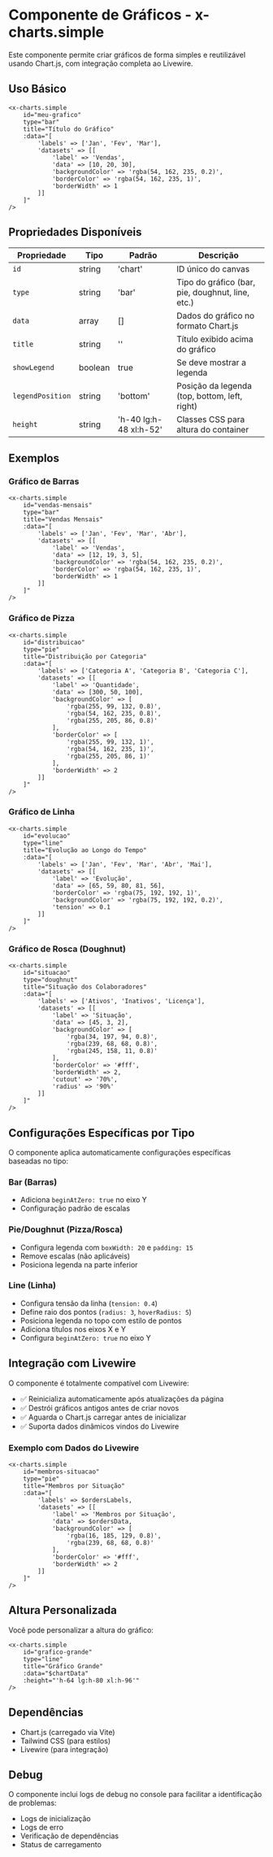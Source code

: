 # Componente de Gráficos - x-charts.simple

Este componente permite criar gráficos de forma simples e reutilizável usando Chart.js, com integração completa ao Livewire.

## Uso Básico

```blade
<x-charts.simple
    id="meu-grafico"
    type="bar"
    title="Título do Gráfico"
    :data="[
        'labels' => ['Jan', 'Fev', 'Mar'],
        'datasets' => [[
            'label' => 'Vendas',
            'data' => [10, 20, 30],
            'backgroundColor' => 'rgba(54, 162, 235, 0.2)',
            'borderColor' => 'rgba(54, 162, 235, 1)',
            'borderWidth' => 1
        ]]
    ]"
/>
```

## Propriedades Disponíveis

| Propriedade | Tipo | Padrão | Descrição |
|-------------|------|--------|-----------|
| `id` | string | 'chart' | ID único do canvas |
| `type` | string | 'bar' | Tipo do gráfico (bar, pie, doughnut, line, etc.) |
| `data` | array | [] | Dados do gráfico no formato Chart.js |
| `title` | string | '' | Título exibido acima do gráfico |
| `showLegend` | boolean | true | Se deve mostrar a legenda |
| `legendPosition` | string | 'bottom' | Posição da legenda (top, bottom, left, right) |
| `height` | string | 'h-40 lg:h-48 xl:h-52' | Classes CSS para altura do container |

## Exemplos

### Gráfico de Barras
```blade
<x-charts.simple
    id="vendas-mensais"
    type="bar"
    title="Vendas Mensais"
    :data="[
        'labels' => ['Jan', 'Fev', 'Mar', 'Abr'],
        'datasets' => [[
            'label' => 'Vendas',
            'data' => [12, 19, 3, 5],
            'backgroundColor' => 'rgba(54, 162, 235, 0.2)',
            'borderColor' => 'rgba(54, 162, 235, 1)',
            'borderWidth' => 1
        ]]
    ]"
/>
```

### Gráfico de Pizza
```blade
<x-charts.simple
    id="distribuicao"
    type="pie"
    title="Distribuição por Categoria"
    :data="[
        'labels' => ['Categoria A', 'Categoria B', 'Categoria C'],
        'datasets' => [[
            'label' => 'Quantidade',
            'data' => [300, 50, 100],
            'backgroundColor' => [
                'rgba(255, 99, 132, 0.8)',
                'rgba(54, 162, 235, 0.8)',
                'rgba(255, 205, 86, 0.8)'
            ],
            'borderColor' => [
                'rgba(255, 99, 132, 1)',
                'rgba(54, 162, 235, 1)',
                'rgba(255, 205, 86, 1)'
            ],
            'borderWidth' => 2
        ]]
    ]"
/>
```

### Gráfico de Linha
```blade
<x-charts.simple
    id="evolucao"
    type="line"
    title="Evolução ao Longo do Tempo"
    :data="[
        'labels' => ['Jan', 'Fev', 'Mar', 'Abr', 'Mai'],
        'datasets' => [[
            'label' => 'Evolução',
            'data' => [65, 59, 80, 81, 56],
            'borderColor' => 'rgba(75, 192, 192, 1)',
            'backgroundColor' => 'rgba(75, 192, 192, 0.2)',
            'tension' => 0.1
        ]]
    ]"
/>
```

### Gráfico de Rosca (Doughnut)
```blade
<x-charts.simple
    id="situacao"
    type="doughnut"
    title="Situação dos Colaboradores"
    :data="[
        'labels' => ['Ativos', 'Inativos', 'Licença'],
        'datasets' => [[
            'label' => 'Situação',
            'data' => [45, 3, 2],
            'backgroundColor' => [
                'rgba(34, 197, 94, 0.8)',
                'rgba(239, 68, 68, 0.8)',
                'rgba(245, 158, 11, 0.8)'
            ],
            'borderColor' => '#fff',
            'borderWidth' => 2,
            'cutout' => '70%',
            'radius' => '90%'
        ]]
    ]"
/>
```

## Configurações Específicas por Tipo

O componente aplica automaticamente configurações específicas baseadas no tipo:

### Bar (Barras)
- Adiciona `beginAtZero: true` no eixo Y
- Configuração padrão de escalas

### Pie/Doughnut (Pizza/Rosca)
- Configura legenda com `boxWidth: 20` e `padding: 15`
- Remove escalas (não aplicáveis)
- Posiciona legenda na parte inferior

### Line (Linha)
- Configura tensão da linha (`tension: 0.4`)
- Define raio dos pontos (`radius: 3`, `hoverRadius: 5`)
- Posiciona legenda no topo com estilo de pontos
- Adiciona títulos nos eixos X e Y
- Configura `beginAtZero: true` no eixo Y

## Integração com Livewire

O componente é totalmente compatível com Livewire:

- ✅ Reinicializa automaticamente após atualizações da página
- ✅ Destrói gráficos antigos antes de criar novos
- ✅ Aguarda o Chart.js carregar antes de inicializar
- ✅ Suporta dados dinâmicos vindos do Livewire

### Exemplo com Dados do Livewire

```blade
<x-charts.simple
    id="membros-situacao"
    type="pie"
    title="Membros por Situação"
    :data="[
        'labels' => $ordersLabels,
        'datasets' => [[
            'label' => 'Membros por Situação',
            'data' => $ordersData,
            'backgroundColor' => [
                'rgba(16, 185, 129, 0.8)',
                'rgba(239, 68, 68, 0.8)'
            ],
            'borderColor' => '#fff',
            'borderWidth' => 2
        ]]
    ]"
/>
```

## Altura Personalizada

Você pode personalizar a altura do gráfico:

```blade
<x-charts.simple
    id="grafico-grande"
    type="line"
    title="Gráfico Grande"
    :data="$chartData"
    :height="'h-64 lg:h-80 xl:h-96'"
/>
```

## Dependências

- Chart.js (carregado via Vite)
- Tailwind CSS (para estilos)
- Livewire (para integração)

## Debug

O componente inclui logs de debug no console para facilitar a identificação de problemas:

- Logs de inicialização
- Logs de erro
- Verificação de dependências
- Status de carregamento 